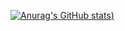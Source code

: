 [![Anurag's GitHub stats](https://github-readme-stats-eight-beige-35.vercel.app/api?username=PedroHenrique910&show_icons=true&theme=merko))](https://github.com/anuraghazra/github-readme-stats)
